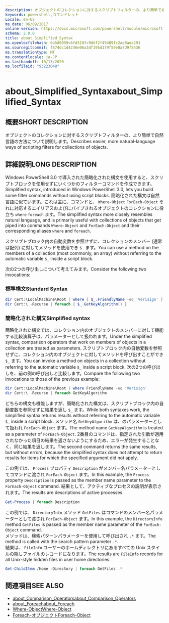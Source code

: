 ```yaml
---
description: オブジェクトのコレクションに対するスクリプトフィルターの、より簡単で自然言語の方法について説明します。
keywords: powershell,コマンドレット
Locale: en-US
ms.date: 06/09/2017
online version: https://docs.microsoft.com/powershell/module/microsoft.powershell.core/about/about_simplified_syntax?view=powershell-7.1&WT.mc_id=ps-gethelp
schema: 2.0.0
title: about_Simplified_Syntax
ms.openlocfilehash: 0a5d0059c6fd318fc9ddf2f49489fc2ae8aee291
ms.sourcegitcommit: f874dc1d4236e06a3df195d179f59e0a7d9f8436
ms.translationtype: MT
ms.contentlocale: ja-JP
ms.lasthandoff: 10/13/2020
ms.locfileid: "93223048"
---
```

# <a name="about_simplified_syntax"></a><span data-ttu-id="a2164-104">about_Simplified_Syntax</span><span class="sxs-lookup"><span data-stu-id="a2164-104">about_Simplified_Syntax</span></span>

## <a name="short-description"></a><span data-ttu-id="a2164-105">概要</span><span class="sxs-lookup"><span data-stu-id="a2164-105">SHORT DESCRIPTION</span></span>
<span data-ttu-id="a2164-106">オブジェクトのコレクションに対するスクリプトフィルターの、より簡単で自然言語の方法について説明します。</span><span class="sxs-lookup"><span data-stu-id="a2164-106">Describes easier, more natural-language ways of scripting filters for collections of objects.</span></span>

## <a name="long-description"></a><span data-ttu-id="a2164-107">詳細説明</span><span class="sxs-lookup"><span data-stu-id="a2164-107">LONG DESCRIPTION</span></span>

<span data-ttu-id="a2164-108">Windows PowerShell 3.0 で導入された簡略化された構文を使用すると、スクリプトブロックを使用せずにいくつかのフィルターコマンドを作成できます。</span><span class="sxs-lookup"><span data-stu-id="a2164-108">Simplified syntax, introduced in Windows PowerShell 3.0, lets you build some filter commands without using script blocks.</span></span> <span data-ttu-id="a2164-109">簡略化された構文は自然言語に似ています。これは主に、コマンドと、 `Where-Object` `ForEach-Object` それに対応するエイリアスおよびにパイプされるオブジェクトのコレクションに役立ち `where` `foreach` ます。</span><span class="sxs-lookup"><span data-stu-id="a2164-109">The simplified syntax more closely resembles natural language, and is primarily useful with collections of objects that get piped into commands `Where-Object` and `ForEach-Object` and their corresponding aliases `where` and `foreach`.</span></span>

<span data-ttu-id="a2164-110">スクリプトブロック内の自動変数を参照せずに、コレクションのメンバー (通常は配列) に対してメソッドを使用でき `$_` ます。</span><span class="sxs-lookup"><span data-stu-id="a2164-110">You can use a method on the members of a collection (most commonly, an array) without referring to the automatic variable `$_` inside a script block.</span></span>

<span data-ttu-id="a2164-111">次の2つの呼び出しについて考えてみます。</span><span class="sxs-lookup"><span data-stu-id="a2164-111">Consider the following two invocations:</span></span>

### <a name="standard-syntax"></a><span data-ttu-id="a2164-112">標準構文</span><span class="sxs-lookup"><span data-stu-id="a2164-112">Standard Syntax</span></span>

```powershell
dir Cert:\LocalMachine\Root | where { $_.FriendlyName -eq 'Verisign' }
dir Cert:\ -Recurse | foreach { $_.GetKeyAlgorithm() }
```

### <a name="simplified-syntax"></a><span data-ttu-id="a2164-113">簡略化された構文</span><span class="sxs-lookup"><span data-stu-id="a2164-113">Simplified syntax</span></span>

<span data-ttu-id="a2164-114">簡略化された構文では、コレクション内のオブジェクトのメンバーに対して機能する比較演算子は、パラメーターとして扱われます。</span><span class="sxs-lookup"><span data-stu-id="a2164-114">Under the simplified syntax, comparison operators that work on members of objects in a collection are treated as parameters.</span></span> <span data-ttu-id="a2164-115">スクリプトブロック内の自動変数を参照せずに、コレクション内のオブジェクトに対してメソッドを呼び出すことができ `$_` ます。</span><span class="sxs-lookup"><span data-stu-id="a2164-115">You can invoke a method on objects in a collection without referring to the automatic variable `$_` inside a script block.</span></span>
<span data-ttu-id="a2164-116">次の2つの呼び出しを、前の例の呼び出しと比較します。</span><span class="sxs-lookup"><span data-stu-id="a2164-116">Compare the following two invocations to those of the previous example:</span></span>

```powershell
dir Cert:\LocalMachine\Root | where FriendlyName -eq 'Verisign'
dir Cert:\ -Recurse | foreach GetKeyAlgorithm
```

<span data-ttu-id="a2164-117">どちらの構文も機能しますが、簡略化された構文は、スクリプトブロック内の自動変数を参照せずに結果を返し `$_` ます。</span><span class="sxs-lookup"><span data-stu-id="a2164-117">While both syntaxes work, the simplified syntax returns results without referring to the automatic variable `$_` inside a script block.</span></span>
<span data-ttu-id="a2164-118">メソッド名 `GetKeyAlgorithm` は、のパラメーターとして扱われ `ForEach-Object` ます。</span><span class="sxs-lookup"><span data-stu-id="a2164-118">The method name `GetKeyAlgorithm` is treated as a parameter of `ForEach-Object`.</span></span>
<span data-ttu-id="a2164-119">2番目のコマンドは、指定された引数が適用されなかった項目の結果を返さないようにするため、エラーが発生することなく、同じ結果を返します。</span><span class="sxs-lookup"><span data-stu-id="a2164-119">The second command returns the same results, but without errors, because the simplified syntax does not attempt to return results for items for which the specified argument did not apply.</span></span>

<span data-ttu-id="a2164-120">この例では、 `Process` プロパティ `Description` がメンバー名パラメーターとしてコマンドに渡され `ForEach-Object` ます。</span><span class="sxs-lookup"><span data-stu-id="a2164-120">In this example, the `Process` property `Description` is passed as the member name parameter to the `ForEach-Object` command.</span></span> <span data-ttu-id="a2164-121">結果として、アクティブなプロセスの説明が表示されます。</span><span class="sxs-lookup"><span data-stu-id="a2164-121">The results are descriptions of active processes.</span></span>

```powershell
Get-Process | foreach Description
```

<span data-ttu-id="a2164-122">この例では、 `DirectoryInfo` メソッド `GetFiles` はコマンドのメンバー名パラメーターとして渡され `ForEach-Object` ます。</span><span class="sxs-lookup"><span data-stu-id="a2164-122">In this example, the `DirectoryInfo` method `GetFiles` is passed as the member name parameter of the `ForEach-Object` command.</span></span>  
<span data-ttu-id="a2164-123">メソッドは、検索パターンパラメーターを使用して呼び出され `.*` ます。</span><span class="sxs-lookup"><span data-stu-id="a2164-123">The method is called with the search pattern parameter `.*`.</span></span>  
<span data-ttu-id="a2164-124">結果は、 `FileInfo` ユーザーのホームディレクトリにあるすべての Unix スタイルの隠しファイルのレコードになります。</span><span class="sxs-lookup"><span data-stu-id="a2164-124">The results are `FileInfo` records for all Unix-style hidden files in user home directories.</span></span> 

```powershell
Get-ChildItem /home -Directory | foreach GetFiles .*
```

## <a name="see-also"></a><span data-ttu-id="a2164-125">関連項目</span><span class="sxs-lookup"><span data-stu-id="a2164-125">SEE ALSO</span></span>

- [<span data-ttu-id="a2164-126">about_Comparison_Operators</span><span class="sxs-lookup"><span data-stu-id="a2164-126">about_Comparison_Operators</span></span>](about_Comparison_Operators.md)
- [<span data-ttu-id="a2164-127">about_Foreach</span><span class="sxs-lookup"><span data-stu-id="a2164-127">about_Foreach</span></span>](about_Foreach.md)
- [<span data-ttu-id="a2164-128">Where-Object</span><span class="sxs-lookup"><span data-stu-id="a2164-128">Where-Object</span></span>](xref:Microsoft.PowerShell.Core.Where-Object)
- [<span data-ttu-id="a2164-129">Foreach-オブジェクト</span><span class="sxs-lookup"><span data-stu-id="a2164-129">Foreach-Object</span></span>](xref:Microsoft.PowerShell.Core.ForEach-Object)

